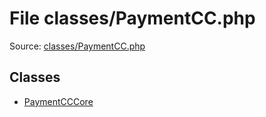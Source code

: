 File classes/PaymentCC.php
=========

Source: [classes/PaymentCC.php](https://github.com/PrestaShop/PrestaShop/blob/1.5.3.1/classes/PaymentCC.php)


Classes
-------

* [PaymentCCCore](class.PaymentCCCore.md)

